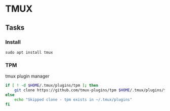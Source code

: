 # TMUX


## Tasks


### Install

```
sudo apt install tmux
```


### TPM
tmux plugin manager

```bash
if [ ! -d $HOME/.tmux/plugins/tpm ]; then
    git clone https://github.com/tmux-plugins/tpm $HOME/.tmux/plugins/tpm
else
    echo "Skipped clone - tpm exists in ~/.tmux/plugins"
fi
```

